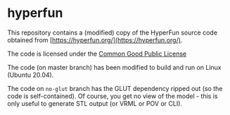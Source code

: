 # hyperfun

This repository contains a (modified) copy of the HyperFun source code
obtained from [https://hyperfun.org/](https://hyperfun.org/).

The code is licensed under the 
[Common Good Public License](http://www.cgpl.org/)

The code (on master branch) has been modified to build and 
run on Linux (Ubuntu 20.04).

The code on `no-glut` branch has the GLUT dependency ripped out
(so the code is self-contained).  Of course, you get no view
of the model - this is only useful to generate STL output (or VRML
or POV or CLI).
